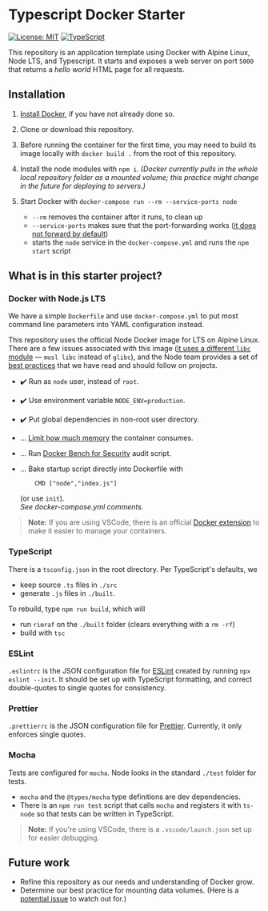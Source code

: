 # Typescript Docker Starter

[![License: MIT](https://img.shields.io/badge/License-MIT-yellow.svg)](https://opensource.org/licenses/MIT)
[![TypeScript](https://badges.frapsoft.com/typescript/code/typescript.svg)](https://github.com/ellerbrock/typescript-badges/)


This repository is an application template using Docker with Alpine Linux, Node LTS, and Typescript. It starts and exposes a web server on port `5000` that returns a *hello world* HTML page for all requests. 

## Installation

1. [Install Docker](https://www.docker.com/products/docker-desktop), if you have not already done so.
2. Clone or download this repository.
3. Before running the container for the first time, you may need to build its image locally with `docker build .` from the root of this repository.
4. Install the node modules with `npm i`.  *(Docker currently pulls in the whole local repository folder as a mounted volume; this practice might change in the future for deploying to servers.)*
5. Start Docker with `docker-compose run --rm --service-ports node` 

     - `--rm` removes the container after it runs, to clean up
     - `--service-ports` makes sure that the port-forwarding works ([it does not forward by default](https://docs.docker.com/compose/reference/run/))
     - starts the `node` service in the `docker-compose.yml` and runs the `npm start` script

## What is in this starter project?

### Docker with Node.js LTS

We have a simple `Dockerfile` and use `docker-compose.yml` to put most command line parameters into YAML configuration instead.

This repository uses the official Node Docker image for LTS on Alpine Linux. There are a few issues associated with this image ([it uses a different `libc` module](https://github.com/nodejs/docker-node#nodealpine) — `musl libc` instead of `glibc`), and the Node team provides a set of [best practices](https://github.com/nodejs/docker-node/blob/master/docs/BestPractices.md) that we have read and should follow on projects.

- ✔️ Run as `node` user, instead of `root`.
- ✔️ Use environment variable `NODE_ENV=production`.
- ✔️ Put global dependencies in non-root user directory.
- ... [Limit how much memory](https://docs.docker.com/config/containers/resource_constraints/#limit-a-containers-access-to-memory) the container consumes.
- ... Run [Docker Bench for Security](https://github.com/docker/docker-bench-security) audit script.
- ... Bake startup script directly into Dockerfile with 

          CMD ["node","index.js"]

     (or use `init`).  
     *See docker-compose.yml comments.*

> **Note:** If you are using VSCode, there is an official [Docker extension](https://marketplace.visualstudio.com/items?itemName=ms-azuretools.vscode-docker) to make it easier to manage your containers.

### TypeScript

There is a `tsconfig.json` in the root directory. Per TypeScript's defaults, we 
- keep source `.ts` files in `./src` 
- generate `.js` files in `./built`.  

To rebuild, type `npm run build`, which will 

- run `rimraf` on the `./built` folder (clears everything with a `rm -rf`)
- build with `tsc`

### ESLint

`.eslintrc` is the JSON configuration file for [ESLint](https://eslint.org) created by running `npx eslint --init`. It should be set up with TypeScript formatting, and correct double-quotes to single quotes for consistency.

### Prettier

`.prettierrc` is the JSON configuration file for [Prettier](https://prettier.io). Currently, it only enforces single quotes.

### Mocha

Tests are configured for `mocha`. Node looks in the standard `./test` folder for tests.

- `mocha` and the `@types/mocha` type definitions are dev dependencies.
- There is an `npm run test` script that calls `mocha` and registers it with `ts-node` so that tests can be written in TypeScript.

> **Note:** If you're using VSCode, there is a `.vscode/launch.json` set up for easier debugging.

## Future work

- Refine this repository as our needs and understanding of Docker grow.
- Determine our best practice for mounting data volumes. (Here is a [potential issue](https://stackoverflow.com/questions/30043872/docker-compose-node-modules-not-present-in-a-volume-after-npm-install-succeeds) to watch out for.)